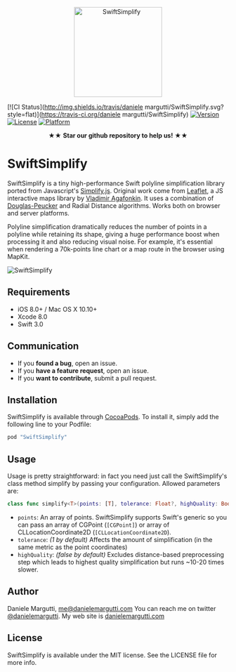 <p align="center" >
  <img src="https://raw.githubusercontent.com/malcommac/SwiftSimplify/master/logo.png" width=200px height=205px alt="SwiftSimplify" title="SwiftSimplify">
</p>

[![CI Status](http://img.shields.io/travis/daniele margutti/SwiftSimplify.svg?style=flat)](https://travis-ci.org/daniele margutti/SwiftSimplify)
[![Version](https://img.shields.io/cocoapods/v/SwiftSimplify.svg?style=flat)](http://cocoapods.org/pods/SwiftSimplify)
[![License](https://img.shields.io/cocoapods/l/SwiftSimplify.svg?style=flat)](http://cocoapods.org/pods/SwiftSimplify)
[![Platform](https://img.shields.io/cocoapods/p/SwiftSimplify.svg?style=flat)](http://cocoapods.org/pods/SwiftSimplify)

<p align="center" >★★ <b>Star our github repository to help us!</b> ★★</p>

# SwiftSimplify
SwiftSimplify is a tiny high-performance Swift polyline simplification library ported from Javascript's [Simplify.js](http://mourner.github.io/simplify-js/). Original work come from [Leaflet](http://leafletjs.com/), a JS interactive maps library by [Vladimir Agafonkin](http://agafonkin.com/en).
It uses a combination of [Douglas-Peucker](http://en.wikipedia.org/wiki/Ramer-Douglas-Peucker_algorithm) and Radial Distance algorithms. Works both on browser and server platforms.

Polyline simplification dramatically reduces the number of points in a polyline while retaining its shape, giving a huge performance boost when processing it and also reducing visual noise. For example, it's essential when rendering a 70k-points line chart or a map route in the browser using MapKit.

![SwiftSimplify](https://raw.githubusercontent.com/malcommac/SwiftSimplify/master/screenshot.png)

## Requirements
* iOS 8.0+ / Mac OS X 10.10+
* Xcode 8.0
* Swift 3.0

## Communication
- If you **found a bug**, open an issue.
- If you **have a feature request**, open an issue.
- If you **want to contribute**, submit a pull request.

## Installation
SwiftSimplify is available through [CocoaPods](http://cocoapods.org). To install
it, simply add the following line to your Podfile:

```ruby
pod "SwiftSimplify"
```
## Usage
Usage is pretty straightforward: in fact you need just call the SwiftSimplify's class method simplify by passing your configuration.
Allowed parameters are:
```swift
class func simplify<T>(points: [T], tolerance: Float?, highQuality: Bool = false) -> [T];
```
* ```points```: An array of points. SwiftSimplify supports Swift's generic so you can pass an array of CGPoint (```[CGPoint]```) or array of CLLocationCoordinate2D (```[CLLocationCoordinate2D```). 
* ```tolerance```: *(1 by default)* Affects the amount of simplification (in the same metric as the point coordinates)
* ```highQuality```: *(false by default)* Excludes distance-based preprocessing step which leads to highest quality simplification but runs ~10-20 times slower.

## Author

Daniele Margutti, [me@danielemargutti.com](mailto:me@danielemargutti)
You can reach me on twitter [@danielemargutti](http://www.twitter.com/danielemargutti). My web site is [danielemargutti.com](http://www.danielemargutti.com)

## License

SwiftSimplify is available under the MIT license. See the LICENSE file for more info.

